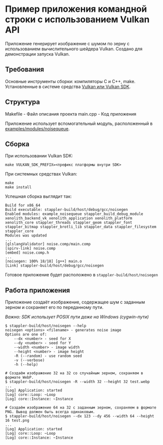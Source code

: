 # Пример приложения командной строки с использованием Vulkan API

Приложение генерирует изображение с шумом по зерну с использованием вычислительного шейдера Vulkan. Создано для демонстрации запуска Vulkan. 

## Требования

Основные инструменты сборки: компиляторы C и C++, make. Установленные в системе средства [Vulkan или Vulkan SDK](https://github.com/libstappler/libstappler-doc/blob/master/docs-ru/other/vulkan.md).

## Структура

Makefile - Файл описания проекта
main.cpp - Код приложения

Приложение использует вспомогательный модуль, расположенный в [examples/modules/noisequeue](../modules/noisequeue).

## Сборка

При использовании Vulkan SDK:

```
make VULKAN_SDK_PREFIX=<префикс платформы внутри SDK>
```

При системных средствах Vulkan:

```
make
make install
```

Успешная сборка выглядит так:

```
Build for x86_64
Build executable: stappler-build/host/debug/gcc/noisegen
Enabled modules: example_noisequeue stappler_build_debug_module xenolith_backend_vk xenolith_application xenolith_platform xenolith_core stappler_threads stappler_geom stappler_font stappler_bitmap stappler_brotli_lib stappler_data stappler_filesystem stappler_core
Modules was updated
...
[glslangValidator] noise.comp/main.comp
[spirv-link] noise.comp
[embed] noise.comp.h
...
[noisegen: 100% 18/18] [g++] main.o
[Link] stappler-build/host/debug/gcc/noisegen
```

Готовое приложение будет расположено в `stappler-build/host/noisegen`

## Работа приложения

Приложение создаёт изображение, содержащее шум с заданным зерном и сохраняет его по переданному пути.

*Важно: SDK использует POSIX пути даже на Windows (cygwin-пути)*

```
$ stappler-build/host/noisegen --help
noisegen <options> <filename> - generates noise image
Options are one of:
	--dx <number> - seed for X
	--dy <number> - seed for Y
	--width <number> - image width
	--height <number> - image height
	-R (--random) - use random seed
	-v (--verbose)
	-h (--help)

# Создаём изображение 32 на 32 со случайным зерном, сохраняем в формате WebP.
$ stappler-build/host/noisegen -R --width 32 --height 32 test.webp
...
[Log] Application: started
[Log] core::Loop: ~Loop
[Log] core::Instance: ~Instance

# Создаём изображение 64 на 32 с заданным зерном, сохраняем в формате PNG. Вывод должен быть всегда одинаковым.
$ stappler-build/host/noisegen --dx 123 --dy 456 --width 64 --height 16 test.png
...
[Log] Application: started
[Log] core::Loop: ~Loop
[Log] core::Instance: ~Instance
```
